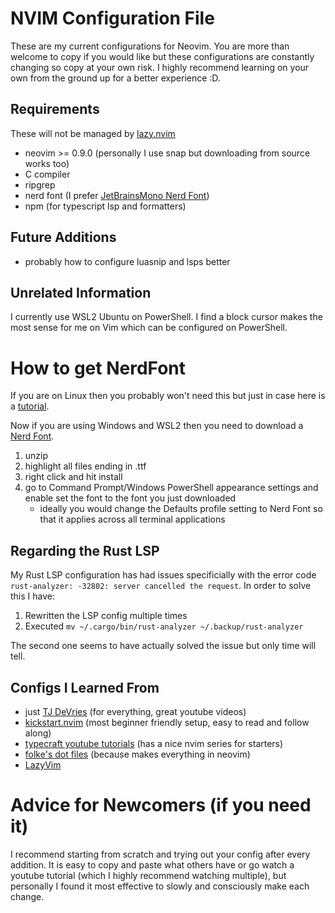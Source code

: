 # NVIM Configuration File
These are my current configurations for Neovim. You are more than welcome to copy if you would like but these configurations are constantly changing so copy at your own risk. I highly recommend learning on your own from the ground up for a better experience :D.

## Requirements
These will not be managed by [lazy.nvim](https://github.com/folke/lazy.nvim/tree/main)
- neovim >= 0.9.0 (personally I use snap but downloading from source works too)
- C compiler
- ripgrep
- nerd font (I prefer [JetBrainsMono Nerd Font](https://www.nerdfonts.com/font-downloads))
- npm (for typescript lsp and formatters)

## Future Additions
- probably how to configure luasnip and lsps better

## Unrelated Information
I currently use WSL2 Ubuntu on PowerShell. I find a block cursor makes the most sense for me on Vim which can be configured on PowerShell.

# How to get NerdFont
If you are on Linux then you probably won't need this but just in case here is a [tutorial](https://medium.com/@almatins/install-nerdfont-or-any-fonts-using-the-command-line-in-debian-or-other-linux-f3067918a88c).

Now if you are using Windows and WSL2 then you need to download a [Nerd Font](https://www.nerdfonts.com/font-downloads).
1. unzip
2. highlight all files ending in .ttf
3. right click and hit install
4. go to Command Prompt/Windows PowerShell appearance settings and enable set the font to the font you just downloaded
    - ideally you would change the Defaults profile setting to Nerd Font so that it applies across all terminal applications

## Regarding the Rust LSP
My Rust LSP configuration has had issues specificially with the error code `rust-analyzer: -32802: server cancelled the request`. In order to solve this I have:
1. Rewritten the LSP config multiple times
2. Executed `mv ~/.cargo/bin/rust-analyzer ~/.backup/rust-analyzer`

The second one seems to have actually solved the issue but only time will tell.

## Configs I Learned From
- just [TJ DeVries](https://github.com/tjdevries) (for everything, great youtube videos)
- [kickstart.nvim](https://github.com/nvim-lua/kickstart.nvim/tree/master) (most beginner friendly setup, easy to read and follow along)
- [typecraft youtube tutorials](https://www.youtube.com/watch?v=zHTeCSVAFNY&list=PLsz00TDipIffreIaUNk64KxTIkQaGguqn) (has a nice nvim series for starters)
- [folke's dot files](https://github.com/folke/dot) (because makes everything in neovim)
- [LazyVim](https://github.com/LazyVim/LazyVim)

# Advice for Newcomers (if you need it)
I recommend starting from scratch and trying out your config after every addition. It is easy to copy and paste what others have or go watch a youtube tutorial (which I highly recommend watching multiple), but personally I found it most effective to slowly and consciously make each change.
